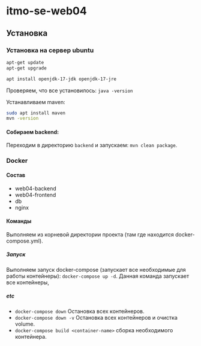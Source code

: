 # itmo-se-web04

## Установка
### Установка на сервер ubuntu
```bash
apt-get update
apt-get upgrade
```

```bash
apt install openjdk-17-jdk openjdk-17-jre
```
Проверяем, что все установилось: `java -version`

Устанавливаем maven:
```bash
sudo apt install maven
mvn -version
```

#### Собираем backend:
Переходим в директорию `backend` и запускаем: ``mvn clean package``.

### Docker
#### Состав
- web04-backend
- web04-frontend
- db
- nginx

#### Команды
Выполняем из корневой директории проекта (там где находится docker-compose.yml). 
##### Запуск
Выполняем запуск docker-compose (запускает все необходимые для работы контейнеры):
``docker-compose up -d``. Данная команда запускает все контейнеры,

##### etc
- ``docker-compose down`` Остановка всех контейнеров.
- ``docker-compose down -v`` Остановка всех контейнеров и очистка volume.
- ``docker-compose build <container-name>`` сборка необходимого контейнера.